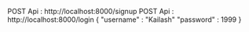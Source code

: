 POST Api : http://localhost:8000/signup
POST Api : http://localhost:8000/login 
{
  "username" : "Kailash"
  "password" : 1999
}

